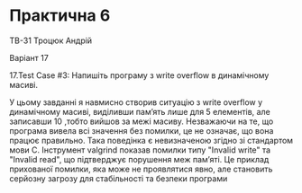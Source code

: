 # Практична 6
ТВ-31 Троцюк Андрій

Варіант 17

17.Test Case #3: Напишіть програму з write overflow в динамічному масиві.

У цьому завданні я навмисно створив ситуацію з write overflow у динамічному масиві, виділивши пам’ять лише для 5 елементів, але записавши 10 ,тобто вийшов за межі масиву. Незважаючи на те, що програма вивела всі значення без помилки, це не означає, що вона працює правильно. Така поведінка є невизначеною згідно зі стандартом мови C. Інструмент valgrind показав помилки типу "Invalid write" та "Invalid read", що підтверджує порушення меж пам’яті. Це приклад прихованої помилки, яка може не проявлятися явно, але становить серйозну загрозу для стабільності та безпеки програми

